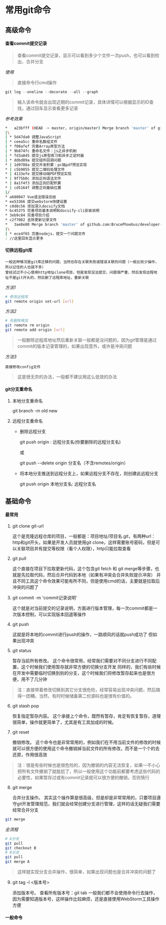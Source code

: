 # 常用git命令

## 高级命令

#### 查看commit提交记录

> 查看commit提交记录，显示可以看到多少个文件一次push，也可以看到检出、合并分支

*使用*

> 直接命令行cmd操作

```js
git log --oneline --decorate --all --graph
```

> 输入该命令就会出现近期的commit记录，具体详情可以根据显示的ID查找，通过回车显示查看更多记录

*参考效果*

```bash
*   a23bfff (HEAD -> master, origin/master) Merge branch 'master' of github.com:BrucePhoebus/developer-note
|\
| * 5d47da0 调整JavaScript
| * ceea5cc 重命名数组文件
| * f00afef 完善Array原型方法
| * 9b874fc 重命名文件：js之异步机制
| * fd3a845 提交js原型练习和异步之定时器
| * ddbd09a 提交组件回调问题
* | 1d9788a 提交开发积累：pc端pdf预览实现
* | c5b9055 提交二维码处理文件
* | 4133efe 提交移动端PDF预览实现
* | 9f75b0c 添加正则语法文件
* | 8a1f4f3 添加正则匹配积累
* | cd5164f 调整正则基础位置
|/
* a680047 Vue语法错误总结
* ee53366 提交webstorm快捷设置
* c0d8c56 添加深入docsify文档
* bc45375 完善项目基本说明和docsify-cli安装说明
* 3eb9c84 完善项目介绍
* c2f7082 去除更新记录文件
*   3ae8e80 Merge branch 'master' of github.com:BrucePhoebus/developer-note
|\
| * ece4f65 完善nodejs，提交一个问题文件
: //这里回车显示更多
```

#### 切换远程git库

	一般这种情况是git库迁移的问题，当然也存在关联失败或错误关联的问题（一般比较少操作，所以记住的人也就不多）
	曾经试过不小心使用http地址clone项目，但是发现没法提交，问题很严重，然后发现远程地址不是git开头的，然后删了远程库地址，重新关联

*方法1*

```bash
# 修改远程库
git remote origin set-url [url]
```

*方法2*

```bash
# 先删除再加
git remote rm origin
git remote add origin [url]
```

> 一般删除远程库地址然后重新关联一般都是没问题的，因为git管理是通过commit的版本记录管理的，如果出现意外，或许是冲突问题

*方法3*

	直接修改config文件

> 这是很无奈的办法，一般都不建议用这么低效的办法

#### git分支重命名

1. 本地分支重命名

	git branch -m old new

2. 远程分支重命名

	* 删除远程分支

		git push origin : 远程分支名(你要删除的远程分支名)
		
		或

		 git push --delete origin 分支名（不含remotes/origin）

	* 将本地分支推送到远程分支上，如果远程分支不存在，则创建此远程分支

		git push origin 本地分支名: 远程分支名

## 基础命令

#### 最常用

1. git clone git-url

	这个是克隆远程仓库的项目，一般都是：项目地址/项目名.git，有两种url：http和git开头，如果是开发人员就使用git clone，这样需要账号密码，但是可以关联项目并有提交等权限（看个人权限），http只能拉取查看

2. git pull

	这个直接在项目下拉取更新代码，这个包含git fetch 和 git merge等步骤，也就是先拉取代码，然后合并代码到本地（如果有冲突会合并失败提示冲突）
	并且不同工具这个命令效果可能有所不同，但是使用cmd的话，主要就是拉取后冲突的问题了

3. git commit -m 'commit记录说明'

	这个就是对当前提交的记录说明，方面进行版本管理，每一次commit都是一次版本控制，可以实现版本回退等操作

4. git push

	这就是将本地的commit进行push的操作，一路顺风的话就push成功了
	但如果出现冲突

5. git status

	暂存当前所有修改。
	这个命令很常用，经常我们需要对不同分支进行不同配置，这个时候我们使用暂存就非常方便的切换分支开发
	同样的，我们有些时候在开发中需要临时切换到别的分支，这个时候我们将修改暂存起来也是很方便，用不了几分钟

> 注：直接带着修改切换到其它分支很危险，经常容易出现冲突问题，然后搞得一团糟。当然，有时时候储备第二份源码也是很有价值的。

6. git stash pop

	恢复指定暂存内容。
	这个承接上个命令，既然有暂存，肯定有恢复暂存，道理很简单，操作就更简单了，尤其是有工具加成的时候。

7. git reset

	撤销修改。
	这个命令也是非常常用的，例如我们在不用当前文件的修改的时候就可以很方便的使用这个命令撤销掉当前文件的所有修改，而不是一个个的去还原，作用很高效

> 注：很是有些时候也是很危险的，因为撤销的内容无法恢复，如果一不小心把所有文件撤销了就尴尬了，所以一般使用这个功能前都要考虑这些代码的必要性，如果暂存过或有commit记录就可以很方便的撤销，否则慎行

8. git merge

	合并分支操作。
	其实这个操作算是很高级，但是却是非常常用的，只要项目遵守git开发管理规范，我们就会经常创建分支进行管理，这样的话无疑我们需要经常合并分支

```bash
git merge
```

*全流程*

```bash
# A分支
git pull
git checkout B 
# B分支
git pull
git merge A
```

> 这样就实现分支合并操作，很简单，如果出现问题也是合并冲突的问题了

9. git tag -l <版本号>

	添加版本号。
	查看所有版本号：git tab
	一般我们都不会使用命令行去操作，因为需要知道版本号，这样操作比较麻烦，还是直接使用WebStorm工具操作方便

#### 一般命令

